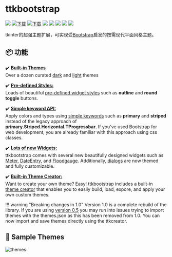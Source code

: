 # ttkbootstrap
![](https://img.shields.io/github/release/israel-dryer/ttkbootstrap.svg) [![下载](https://pepy.tech/badge/ttkbootstrap)](https://pepy.tech/project/ttkbootstrap) [![下载](https://pepy.tech/badge/ttkbootstrap/month)](https://pepy.tech/project/ttkbootstrap) ![](https://img.shields.io/github/issues/israel-dryer/ttkbootstrap.svg) ![](https://img.shields.io/github/issues-closed/israel-dryer/ttkbootstrap.svg) ![](https://img.shields.io/github/license/israel-dryer/ttkbootstrap.svg) ![](https://img.shields.io/github/stars/israel-dryer/ttkbootstrap.svg) ![](https://img.shields.io/github/forks/israel-dryer/ttkbootstrap.svg)

tkinter的超强主题扩展，可实现受[Bootstrap](https://getbootstrap.com/)启发的按需现代平面风格主题。

## 📦 功能

✔️ [**Built-in Themes**](themes/index.md)   
Over a dozen curated [dark](themes/dark.md) and [light](themes/light.md) themes

✔️ [**Pre-defined Styles:**](styleguide/index.md)  
Loads of beautiful [pre-defined widget styles](styleguide/index.md) such as **outline** and **round toggle** buttons.

✔️ [**Simple keyword API:**](gettingstarted/tutorial/#use-themed-widgets)  
Apply colors and types using [simple keywords](gettingstarted/tutorial/#use-themed-widgets) such as **primary** and **striped** instead of the legacy approach of **primary.Striped.Horizontal.TProgressbar**. If you've used Bootstrap for web development, you are already familiar with this approach using css classes.

✔️ [**Lots of new Widgets:**](api/widgets/dateentry)  
ttkbootstrap comes with several new beautifully designed widgets such as [Meter](api/widgets/meter), [DateEntry](api/widgets/dateentry), and [Floodgauge](api/widgets/floodgauge). Additionally, [dialogs](api/dialogs/dialog) are now themed and fully customizable.

✔️ [**Built-in Theme Creator:**](themes/themecreator.md)  
Want to create your own theme? Easy! ttkbootstrap includes a built-in [theme creator](themes/themecreator.md) that enables you to easily build, load, expore, and apply your own custom themes.

!!! warning "Breaking changes in 1.0" Version 1.0 is a complete rebuild of the library. If you are using [version 0.5](https://github.com/israel-dryer/ttkbootstrap/tree/version-0.5) you may run into issues trying to import themes with the themes.json as this has been removed from 1.0. You can now import and save themes directly using the ttkcreator.


## 🎨 Sample Themes

![themes](./assets/themes/themes.gif)
